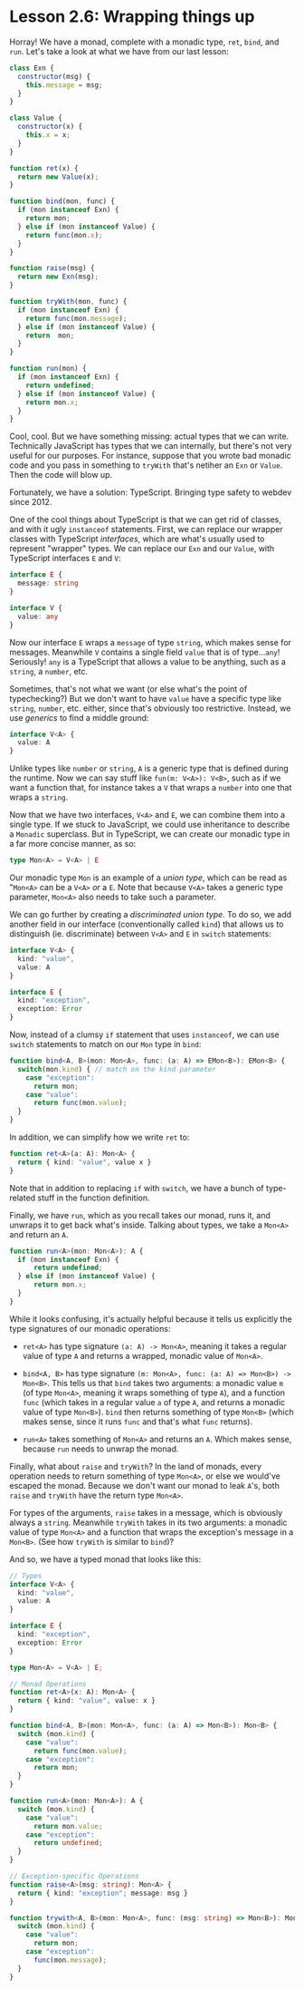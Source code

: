 # Lesson 2.6: Wrapping things up

Horray! We have a monad, complete with a monadic type, `ret`, `bind`, and `run`. Let's take a look at what we have from our last lesson:

```javascript
class Exn {
  constructor(msg) {
    this.message = msg;
  }
}

class Value {
  constructor(x) {
    this.x = x;
  }
}

function ret(x) {
  return new Value(x);
}

function bind(mon, func) {
  if (mon instanceof Exn) {
    return mon;
  } else if (mon instanceof Value) {
    return func(mon.x);
  }
}

function raise(msg) {
  return new Exn(msg);
}

function tryWith(mon, func) {
  if (mon instanceof Exn) {
    return func(mon.message);
  } else if (mon instanceof Value) {
    return  mon;
  }
}

function run(mon) {
  if (mon instanceof Exn) {
    return undefined;
  } else if (mon instanceof Value) {
    return mon.x;
  }
}
```

Cool, cool. But we have something missing: actual types that we can write. Technically JavaScript has types that we can internally, but there's not very useful for our purposes. For instance, suppose that you wrote bad monadic code and you pass in something to `tryWith` that's netiher an `Exn` or `Value`. Then the code will blow up.

Fortunately, we have a solution: TypeScript. Bringing type safety to webdev since 2012.

One of the cool things about TypeScript is that we can get rid of classes, and with it ugly `instanceof` statements. First, we can replace our wrapper classes with TypeScript _interfaces_, which are what's usually used to represent "wrapper" types. We can replace our `Exn` and our `Value`, with TypeScript interfaces `E` and `V`:

```typescript
interface E {
  message: string
}

interface V {
  value: any
}
```

Now our interface `E` wraps a `message` of type `string`, which makes sense for messages. Meanwhile `V` contains a single field `value` that is of type...`any`! Seriously! `any` is a TypeScript that allows a value to be anything, such as a `string`, a `number`, etc.

Sometimes, that's not what we want (or else what's the point of typechecking?) But we don't want to have `value` have a specific type like `string`, `number`, etc. either, since that's obviously too restrictive. Instead, we use _generics_ to find a middle ground:

```typescript
interface V<A> {
  value: A
}
```

Unlike types like `number` or `string`, `A` is a generic type that is defined during the runtime. Now we can say stuff like `fun(m: V<A>): V<B>`, such as if we want a function that, for instance takes a `V` that wraps a `number` into one that wraps a `string`.

Now that we have two interfaces, `V<A>` and `E`, we can combine them into a single type. If we stuck to JavaScript, we could use inheritance to describe a `Monadic` superclass. But in TypeScript, we can create our monadic type in a far more concise manner, as so:

```typescript
type Mon<A> = V<A> | E
```

Our monadic type `Mon` is an example of a _union type_, which can be read as "`Mon<A>` can be a `V<A>` _or_ a `E`. Note that because `V<A>` takes a generic type parameter, `Mon<A>` also needs to take such a parameter.

We can go further by creating a _discriminated union type_. To do so, we add another field in our interface (conventionally called `kind`) that allows us to distinguish (ie. discriminate) between `V<A>` and `E` in `switch` statements:

```typescript
interface V<A> {
  kind: "value",
  value: A
}

interface E {
  kind: "exception",
  exception: Error
}
```

Now, instead of a clumsy `if` statement that uses `instanceof`, we can use `switch` statements to match on our `Mon` type in `bind`:

```typescript
function bind<A, B>(mon: Mon<A>, func: (a: A) => EMon<B>): EMon<B> {
  switch(mon.kind) { // match on the kind parameter
    case "exception":
      return mon;
    case "value":
      return func(mon.value);
  }
}
```

In addition, we can simplify how we write `ret` to:

```typescript
function ret<A>(a: A): Mon<A> {
  return { kind: "value", value x }
}
```
Note that in addition to replacing `if` with `switch`, we have a bunch of type-related stuff in the function definition.

Finally, we have `run`, which as you recall takes our monad, runs it, and unwraps it to get back what's inside. Talking about types, we take a `Mon<A>` and return an `A`.

```typescript
function run<A>(mon: Mon<A>): A {
  if (mon instanceof Exn) {
      return undefined;
  } else if (mon instanceof Value) {
      return mon.x;
  }
}
```

While it looks confusing, it's actually helpful because it tells us explicitly the type signatures of our monadic operations:

- `ret<A>` has type signature `(a: A) -> Mon<A>`, meaning it takes a regular value of type `A` and returns a wrapped, monadic value of `Mon<A>`.

- `bind<A, B>` has type signature `(m: Mon<A>, func: (a: A) => Mon<B>) -> Mon<B>`. This tells us that `bind` takes two arguments: a monadic value `m` (of type `Mon<A>`, meaning it wraps something of type `A`), and a function `func` (which takes in a regular value `a` of type `A`, and returns a monadic value of type `Mon<B>`). `bind` then returns something of type `Mon<B>` (which makes sense, since it runs `func` and that's what `func` returns).

- `run<A>` takes something of `Mon<A>` and returns an `A`. Which makes sense, because `run` needs to unwrap the monad.

Finally, what about `raise` and `tryWith`? In the land of monads, every operation needs to return something of type `Mon<A>`, or else we would've escaped the monad. Because we don't want our monad to leak `A`'s, both `raise` and `tryWith` have the return type `Mon<A>`.

For types of the arguments, `raise` takes in a message, which is obviously always a `string`. Meanwhile `tryWith` takes in its two arguments: a monadic value of type `Mon<A>` and a function that wraps the exception's message in a `Mon<B>`. (See how `tryWith` is similar to `bind`)?

And so, we have a typed monad that looks like this:

```typescript
// Types
interface V<A> {
  kind: "value",
  value: A
}

interface E {
  kind: "exception",
  exception: Error
}

type Mon<A> = V<A> | E;

// Monad Operations
function ret<A>(x: A): Mon<A> {
  return { kind: "value", value: x }
}

function bind<A, B>(mon: Mon<A>, func: (a: A) => Mon<B>): Mon<B> {
  switch (mon.kind) {
    case "value":
      return func(mon.value);
    case "exception":
      return mon;
  }
}

function run<A>(mon: Mon<A>): A {
  switch (mon.kind) {
    case "value":
      return mon.value;
    case "exception":
      return undefined;
  }
}

// Exception-specific Operations
function raise<A>(msg: string): Mon<A> {
  return { kind: "exception"; message: msg }
}

function trywith<A, B>(mon: Mon<A>, func: (msg: string) => Mon<B>): Mon<B> {
  switch (mon.kind) {
    case "value":
      return mon;
    case "exception":
      func(mon.message);
  }
}
```